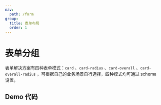 ```yaml
---
nav:
  path: /form
group:
  title: 表单布局
  order: 1
---
```


# 表单分组

表单解决方案有四种表单模式：`card` 、`card-radius` 、`card-overall` 、`card-overall-radius` ，可根据自己的业务场景自行选择，四种模式均可通过 schema 设置。



## Demo 代码

<code src='../../demo/pages/FormRenderMini/FormGroup/index'></code>
